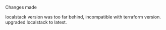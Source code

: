Changes made

localstack version was too far behind, incompatible with terraform version.
upgraded localstack to latest.
